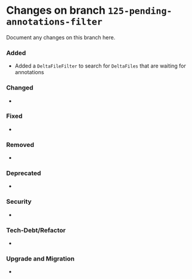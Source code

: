 # Changes on branch `125-pending-annotations-filter`
Document any changes on this branch here.
### Added
- Added a `DeltaFileFilter` to search for `DeltaFiles` that are waiting for annotations

### Changed
- 

### Fixed
- 

### Removed
- 

### Deprecated
- 

### Security
- 

### Tech-Debt/Refactor
- 

### Upgrade and Migration
- 
